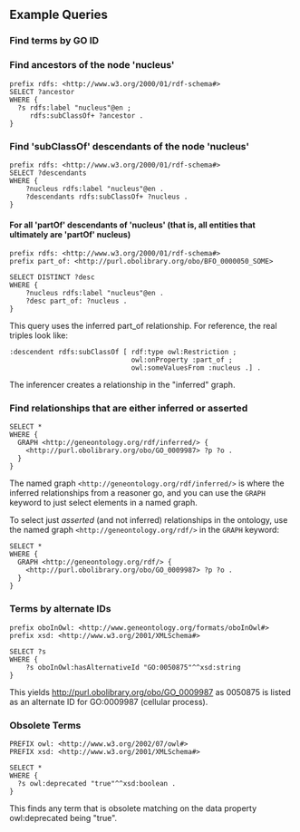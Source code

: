 ## Example Queries

### Find terms by GO ID


### Find ancestors of the node 'nucleus'

    prefix rdfs: <http://www.w3.org/2000/01/rdf-schema#>
    SELECT ?ancestor
    WHERE {
      ?s rdfs:label "nucleus"@en ;
         rdfs:subClassOf+ ?ancestor .
    }

### Find 'subClassOf' descendants of the node 'nucleus'

	prefix rdfs: <http://www.w3.org/2000/01/rdf-schema#>
	SELECT ?descendants
	WHERE {
		?nucleus rdfs:label "nucleus"@en .
	    ?descendants rdfs:subClassOf+ ?nucleus .  
	}

#### For all 'partOf' descendants of 'nucleus' (that is, all entities that ultimately are 'partOf' nucleus)

	prefix rdfs: <http://www.w3.org/2000/01/rdf-schema#>
	prefix part_of: <http://purl.obolibrary.org/obo/BFO_0000050_SOME>

	SELECT DISTINCT ?desc
	WHERE {
		?nucleus rdfs:label "nucleus"@en .
		?desc part_of: ?nucleus .
	}

This query uses the inferred part_of relationship. For reference, the real
triples look like:

	:descendent rdfs:subClassOf [ rdf:type owl:Restriction ;
								  owl:onProperty :part_of ;
								  owl:someValuesFrom :nucleus .] .

The inferencer creates a relationship in the "inferred" graph.

### Find relationships that are either inferred or asserted

	SELECT *
	WHERE {
	  GRAPH <http://geneontology.org/rdf/inferred/> {
	    <http://purl.obolibrary.org/obo/GO_0009987> ?p ?o .
	  }
	}

The named graph `<http://geneontology.org/rdf/inferred/>` is where the inferred
relationships from a reasoner go, and you can use the `GRAPH` keyword to just
select elements in a named graph.

To select just _asserted_ (and not inferred) relationships in the ontology,
use the named graph
`<http://geneontology.org/rdf/>` in the `GRAPH` keyword:

	SELECT *
	WHERE {
	  GRAPH <http://geneontology.org/rdf/> {
		<http://purl.obolibrary.org/obo/GO_0009987> ?p ?o .
	  }
	}


### Terms by alternate IDs

	prefix oboInOwl: <http://www.geneontology.org/formats/oboInOwl#>
	prefix xsd: <http://www.w3.org/2001/XMLSchema#>

	SELECT ?s
	WHERE {
		?s oboInOwl:hasAlternativeId "GO:0050875"^^xsd:string
	}

This yields <http://purl.obolibrary.org/obo/GO_0009987> as 0050875 is listed
as an alternate ID for GO:0009987 (cellular process).

### Obsolete Terms

	PREFIX owl: <http://www.w3.org/2002/07/owl#>
	PREFIX xsd: <http://www.w3.org/2001/XMLSchema#>

	SELECT *
	WHERE {
	  ?s owl:deprecated "true"^^xsd:boolean .
	}

This finds any term that is obsolete matching on the data property owl:deprecated
being "true".

